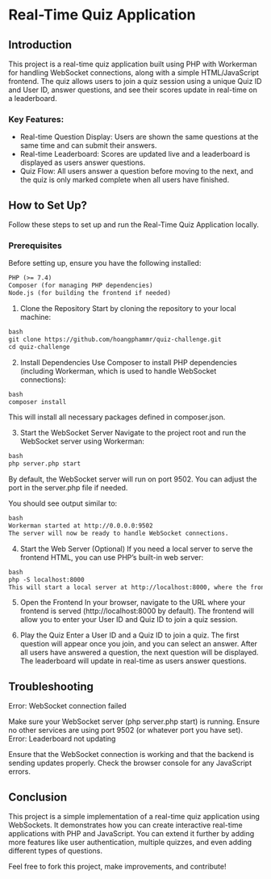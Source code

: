 # Real-Time Quiz Application
## Introduction
This project is a real-time quiz application built using PHP with Workerman for handling WebSocket connections, along with a simple HTML/JavaScript frontend. The quiz allows users to join a quiz session using a unique Quiz ID and User ID, answer questions, and see their scores update in real-time on a leaderboard.

### Key Features:
- Real-time Question Display: Users are shown the same questions at the same time and can submit their answers.
- Real-time Leaderboard: Scores are updated live and a leaderboard is displayed as users answer questions.
- Quiz Flow: All users answer a question before moving to the next, and the quiz is only marked complete when all users have finished.
## How to Set Up?
Follow these steps to set up and run the Real-Time Quiz Application locally.

### Prerequisites
Before setting up, ensure you have the following installed:

```markdown
PHP (>= 7.4)
Composer (for managing PHP dependencies)
Node.js (for building the frontend if needed)
```

1. Clone the Repository
Start by cloning the repository to your local machine:

```markdown
bash
git clone https://github.com/hoangphammr/quiz-challenge.git
cd quiz-challenge
```

2. Install Dependencies
Use Composer to install PHP dependencies (including Workerman, which is used to handle WebSocket connections):

```markdown
bash
composer install
```

This will install all necessary packages defined in composer.json.

3. Start the WebSocket Server
Navigate to the project root and run the WebSocket server using Workerman:

```markdown
bash
php server.php start
```

By default, the WebSocket server will run on port 9502. You can adjust the port in the server.php file if needed.

You should see output similar to:

```markdown
bash
Workerman started at http://0.0.0.0:9502
The server will now be ready to handle WebSocket connections.
```

4. Start the Web Server (Optional)
If you need a local server to serve the frontend HTML, you can use PHP’s built-in web server:

```markdown
bash
php -S localhost:8000
This will start a local server at http://localhost:8000, where the frontend can be accessed.
```

5. Open the Frontend
In your browser, navigate to the URL where your frontend is served (http://localhost:8000 by default). The frontend will allow you to enter your User ID and Quiz ID to join a quiz session.

6. Play the Quiz
Enter a User ID and a Quiz ID to join a quiz.
The first question will appear once you join, and you can select an answer.
After all users have answered a question, the next question will be displayed.
The leaderboard will update in real-time as users answer questions.

## Troubleshooting
Error: WebSocket connection failed

Make sure your WebSocket server (php server.php start) is running.
Ensure no other services are using port 9502 (or whatever port you have set).
Error: Leaderboard not updating

Ensure that the WebSocket connection is working and that the backend is sending updates properly.
Check the browser console for any JavaScript errors.

## Conclusion
This project is a simple implementation of a real-time quiz application using WebSockets. It demonstrates how you can create interactive real-time applications with PHP and JavaScript. You can extend it further by adding more features like user authentication, multiple quizzes, and even adding different types of questions.

Feel free to fork this project, make improvements, and contribute!
